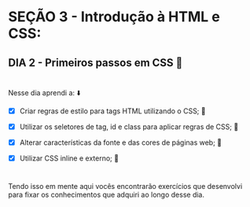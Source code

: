# SEÇÃO 3 - Introdução à HTML e CSS:

## DIA 2 - Primeiros passos em CSS :green_heart:

#

Nesse dia aprendi a: :arrow_down:

- [x] Criar regras de estilo para tags HTML utilizando o CSS; :rocket:

- [x] Utilizar os seletores de tag, id e class para aplicar regras de CSS; :rocket:

- [x] Alterar características da fonte e das cores de páginas web; :rocket:

- [x] Utilizar CSS inline e externo; :rocket:

#

Tendo isso em mente aqui vocês encontrarão exercícios que desenvolvi para fixar os conhecimentos que adquiri ao longo desse dia.



